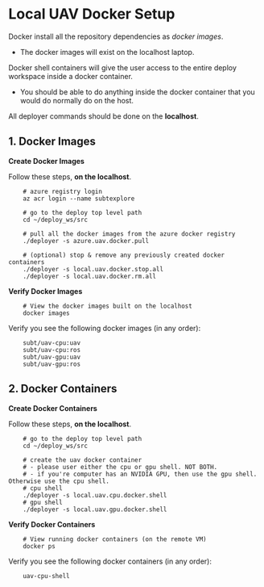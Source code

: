 # Local UAV Docker Setup

Docker install all the repository dependencies as *docker images*.

- The docker images will exist on the localhost laptop.

Docker shell containers will give the user access to the entire deploy workspace inside a docker container.

- You should be able to do anything inside the docker container that you would do normally do on the host.

All deployer commands should be done on the **localhost**.

## 1. Docker Images

**Create Docker Images**

Follow these steps, **on the localhost**.

        # azure registry login
        az acr login --name subtexplore

        # go to the deploy top level path
        cd ~/deploy_ws/src

        # pull all the docker images from the azure docker registry
        ./deployer -s azure.uav.docker.pull

        # (optional) stop & remove any previously created docker containers
        ./deployer -s local.uav.docker.stop.all
        ./deployer -s local.uav.docker.rm.all

**Verify Docker Images**

        # View the docker images built on the localhost
        docker images

Verify you see the following docker images (in any order):

        subt/uav-cpu:uav
        subt/uav-cpu:ros
        subt/uav-gpu:uav
        subt/uav-gpu:ros

## 2. Docker Containers

**Create Docker Containers**

Follow these steps, **on the localhost**.

        # go to the deploy top level path
        cd ~/deploy_ws/src

        # create the uav docker container
        # - please user either the cpu or gpu shell. NOT BOTH.
        # - if you're computer has an NVIDIA GPU, then use the gpu shell. Otherwise use the cpu shell.
        # cpu shell
        ./deployer -s local.uav.cpu.docker.shell
        # gpu shell
        ./deployer -s local.uav.gpu.docker.shell

**Verify Docker Containers**

        # View running docker containers (on the remote VM)
        docker ps

Verify you see the following docker containers (in any order):

        uav-cpu-shell
